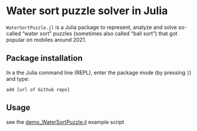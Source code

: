 # Water sort puzzle solver in Julia

`WaterSortPuzzle.jl` is a Julia package to represent, analyze and solve
so-called “water sort” puzzles (sometimes also called “ball sort”) that
got popular on mobiles around 2021.


## Package installation

In a the Julia command line (REPL), enter the package mode (by pressing `]`) and type:

```
add [url of Github repo]
```


## Usage

see the [demo_WaterSortPuzzle.jl](examples/demo_WaterSortPuzzle.jl) example script
